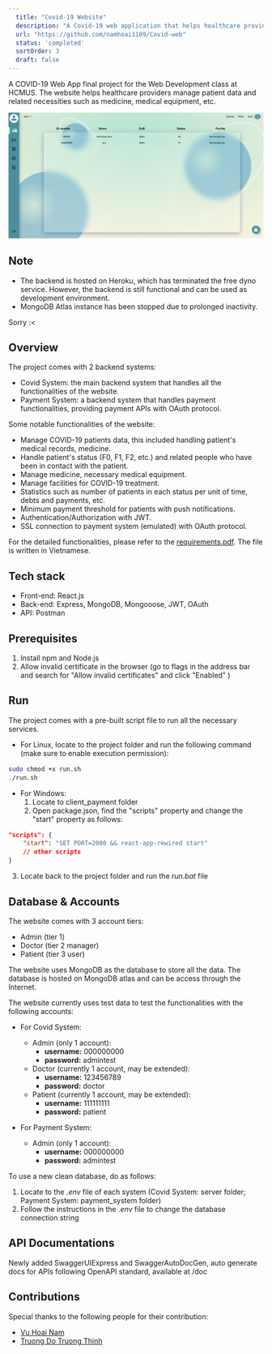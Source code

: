 ```yaml
---
  title: "Covid-19 Website"
  description: "A Covid-19 web application that helps healthcare providers manage patient data and related necessities."
  url: "https://github.com/namhoai1109/Covid-web"
  status: 'completed'
  sortOrder: 3
  draft: false
---
```


A COVID-19 Web App final project for the Web Development class at HCMUS. The website helps healthcare providers manage patient data and related necessities such as medicine, medical equipment, etc.

![Covid-19 Website](../../assets/covid-website-1.png)

## Note

- The backend is hosted on Heroku, which has terminated the free dyno service. However, the backend is still functional and can be used as development environment.
- MongoDB Atlas instance has been stopped due to prolonged inactivity.

Sorry :<

## Overview

The project comes with 2 backend systems:

- Covid System: the main backend system that handles all the functionalities of the website.
- Payment System: a backend system that handles payment functionalities, providing payment APIs with OAuth protocol.

Some notable functionalities of the website:

- Manage COVID-19 patients data, this included handling patient's medical records, medicine.
- Handle patient's status (F0, F1, F2, etc.) and related people who have been in contact with the patient.
- Manage medicine, necessary medical equipment.
- Manage facilities for COVID-19 treatment.
- Statistics such as number of patients in each status per unit of time, debts and payments, etc.
- Minimum payment threshold for patients with push notifications.
- Authentication/Authorization with JWT.
- SSL connection to payment system (emulated) with OAuth protocol.

For the detailed functionalities, please refer to the [requirements.pdf](/public/covid-requirements.pdf). The file is written in Vietnamese.
## Tech stack

- Front-end: React.js
- Back-end: Express, MongoDB, Mongooose, JWT, OAuth
- API: Postman

## Prerequisites

1. Install npm and Node.js
2. Allow invalid certificate in the browser (go to flags in the address bar and search for "Allow invalid certificates" and click "Enabled" )

## Run

The project comes with a pre-built script file to run all the necessary services.

- For Linux, locate to the project folder and run the following command (make sure to enable execution permission):

```bash
sudo chmod +x run.sh
./run.sh
```
  
- For Windows:
  1.  Locate to client_payment folder
  2.  Open package.json, find the "scripts" property and change the "start" property as follows:

```json
"scripts": {
    "start": "SET PORT=2000 && react-app-rewired start"
    // other scripts
}
```

  3.  Locate back to the project folder and run the *run.bat* file

## Database & Accounts

The website comes with 3 account tiers:

- Admin (tier 1)
- Doctor (tier 2 manager)
- Patient (tier 3 user)

The website uses MongoDB as the database to store all the data. The database is hosted on MongoDB atlas and can be access through the Internet.

The website currently uses test data to test the functionalities with the following accounts:

- For Covid System:

  - Admin (only 1 account):
    - **username:** 000000000
    - **password:** admintest
  - Doctor (currently 1 account, may be extended):
    - **username:** 123456789
    - **password:** doctor
  - Patient (currently 1 account, may be extended):
    - **username:** 111111111
    - **password:** patient

- For Payment System:
  - Admin (only 1 account):
    - **username:** 000000000
    - **password:** admintest

To use a new clean database, do as follows:

1. Locate to the *.env* file of each system (Covid System: server folder; Payment System: payment_system folder)
2. Follow the instructions in the *.env* file to change the database connection string

## API Documentations

Newly added SwaggerUIExpress and SwaggerAutoDocGen, auto generate docs for APIs following OpenAPI standard, available at /doc

## Contributions

Special thanks to the following people for their contribution:

- [Vu Hoai Nam](https://github.com/namhoai1109)
- [Truong Do Truong Thinh](https://github.com/td2thinh)
